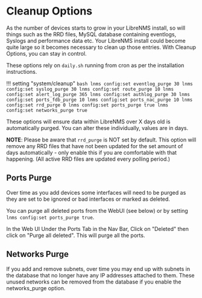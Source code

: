 # Cleanup Options

As the number of devices starts to grow in your LibreNMS install, so
will things such as the RRD files, MySQL database containing
eventlogs, Syslogs and performance data etc. Your LibreNMS install
could become quite large so it becomes necessary to clean up those
entries. With Cleanup Options, you can stay in control.

These options rely on ```daily.sh``` running from cron as per the installation instructions.

!!! setting "system/cleanup"
    ```bash
    lnms config:set eventlog_purge 30
    lnms config:set syslog_purge 30
    lnms config:set route_purge 10
    lnms config:set alert_log_purge 365
    lnms config:set authlog_purge 30
    lnms config:set ports_fdb_purge 10
    lnms config:set ports_nac_purge 10
    lnms config:set rrd_purge 0
    lnms config:set ports_purge true
    lnms config:set networks_purge true
    ```

These options will ensure data within LibreNMS over X days old is
automatically purged. You can alter these individually, values are in
days.

**NOTE**: Please be aware that `rrd_purge` is NOT set
by default. This option will remove any RRD files that have not been
updated for the set amount of days automatically - only enable this if
you are comfortable with that happening. (All active RRD files are
updated every polling period.)

## Ports Purge

Over time as you add devices some interfaces will need to be purged as
they are set to be ignored or bad interfaces or marked as deleted.

You can purge all deleted ports from the WebUI (see below) or by
setting `lnms config:set ports_purge true`.

In the Web UI Under the Ports Tab in the Nav Bar, Click on "Deleted"
then click on "Purge all deleted". This will purge all the ports.

## Networks Purge

If you add and remove subnets, over time you may end up with subnets in
the database that no longer have any IP addresses attached to them. These
unused networks can be removed from the database if you enable the 
networks_purge option.

